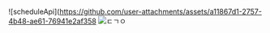 
![scheduleApi](https://github.com/user-attachments/assets/a11867d1-2757-4b48-ae61-76941e2af358
![ㄷㄱㅇ](https://github.com/user-attachments/assets/cdf5d926-286b-4622-bc27-531162cb48d3)
